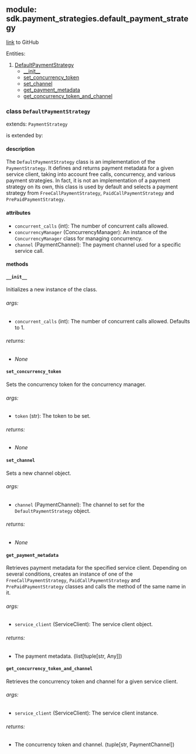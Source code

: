 ## module: sdk.payment_strategies.default_payment_strategy

[link](https://github.com/singnet/snet-sdk-python/blob/master/snet/sdk/payment_strategies/default_payment_strategy.py) to GitHub

Entities:
1. [DefaultPaymentStrategy](#class-paymentstrategy)
   - [\_\_init\_\_](#init)
   - [set_concurrency_token](#set_concurrency_token)
   - [set_channel](#set_channel)
   - [get_payment_metadata](#get_payment_metadata)
   - [get_concurrency_token_and_channel](#get_concurrency_token_and_channel)

### class `DefaultPaymentStrategy`

extends: `PaymentStrategy`

is extended by: 

#### description

The `DefaultPaymentStrategy` class is an implementation of the `PaymentStrategy`. It defines and returns 
payment metadata for a given service client, taking into account free calls, concurrency, and various 
payment strategies. In fact, it is not an implementation of a payment strategy on its own, this class is used 
by default and selects a payment strategy from `FreeCallPaymentStrategy`, `PaidCallPaymentStrategy` 
and `PrePaidPaymentStrategy`.

#### attributes

- `concurrent_calls` (int): The number of concurrent calls allowed.
- `concurrencyManager` (ConcurrencyManager): An instance of the `ConcurrencyManager` class for managing concurrency.
- `channel` (PaymentChannel): The payment channel used for a specific service call.

#### methods

#### `__init__`

Initializes a new instance of the class.

###### args:

- `concurrent_calls` (int): The number of concurrent calls allowed. Defaults to 1.

###### returns:

- _None_

#### `set_concurrency_token`

Sets the concurrency token for the concurrency manager.

###### args:

- `token` (str): The token to be set.

###### returns:

- _None_

#### `set_channel`

Sets a new channel object.

###### args:

- `channel` (PaymentChannel): The channel to set for the `DefaultPaymentStrategy` object.

###### returns:

- _None_

#### `get_payment_metadata`

Retrieves payment metadata for the specified service client. Depending on several conditions, creates 
an instance of one of the `FreeCallPaymentStrategy`, `PaidCallPaymentStrategy` and `PrePaidPaymentStrategy` 
classes and calls the method of the same name in it.

###### args:

- `service_client` (ServiceClient): The service client object.

###### returns:

- The payment metadata. (list[tuple[str, Any]])

#### `get_concurrency_token_and_channel`

Retrieves the concurrency token and channel for a given service client.

###### args:

- `service_client` (ServiceClient): The service client instance.

###### returns:

- The concurrency token and channel. (tuple[str, PaymentChannel])


